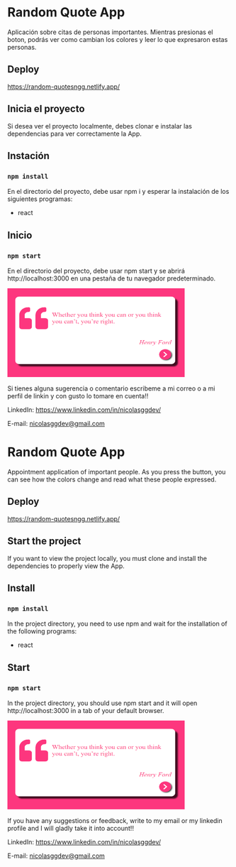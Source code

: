 # Random Quote App

Aplicación sobre citas de personas importantes. Mientras presionas el boton, podrás ver como cambian los colores y leer lo que expresaron estas personas.

## Deploy

https://random-quotesngg.netlify.app/

## Inicia el proyecto

Si desea ver el proyecto localmente, debes clonar e instalar las dependencias para ver correctamente la App.

## Instación

### `npm install`

En el directorio del proyecto, debe usar npm i y esperar la instalación de los siguientes programas:

<ul>
  <li>react</li>
</ul>

## Inicio

### `npm start`

En el directorio del proyecto, debe usar npm start y se abrirá http://localhost:3000 en una pestaña de tu navegador predeterminado.

<div display="flex">
  <img height="200px" width="400px" src="./src/Components/Captures/Captura.PNG">
</div>

Si tienes alguna sugerencia o comentario escribeme a mi correo o a mi perfil de linkin y con gusto lo tomare en cuenta!!

LinkedIn: https://www.linkedin.com/in/nicolasggdev/

E-mail: nicolasggdev@gmail.com

# Random Quote App

Appointment application of important people. As you press the button, you can see how the colors change and read what these people expressed.

## Deploy

https://random-quotesngg.netlify.app/

## Start the project

If you want to view the project locally, you must clone and install the dependencies to properly view the App.

## Install

### `npm install`

In the project directory, you need to use npm and wait for the installation of the following programs:

<ul>
  <li>react</li>
</ul>

## Start

### `npm start`

In the project directory, you should use npm start and it will open http://localhost:3000 in a tab of your default browser.

<div display="flex">
  <img height="200px" width="400px" src="./src/Components/Captures/Captura.PNG">
</div>

If you have any suggestions or feedback, write to my email or my linkedin profile and I will gladly take it into account!!

LinkedIn: https://www.linkedin.com/in/nicolasggdev/

E-mail: nicolasggdev@gmail.com
